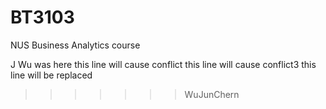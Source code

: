 # BT3103

NUS Business Analytics course

J Wu was here
this line will cause conflict
this line will cause conflict3
this line will be replaced

> > > > > > > WuJunChern
